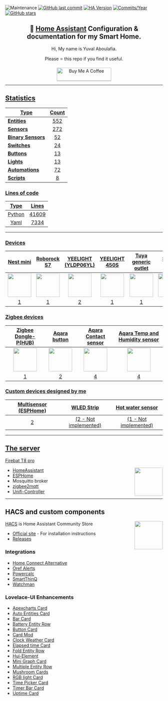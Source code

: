 ![Maintenance](https://img.shields.io/maintenance/yes/2023.svg?style=plasticr)
[![GitHub last commit](https://img.shields.io/github/last-commit/yuvalabou/HomeAssistant-Config.svg?style=plasticr)](https://github.com/geekofweek/HomeAssistant-Config/commits/master)
[![HA Version](https://img.shields.io/badge/Running%20Home%20Assistant-2023.12.3%20-darkblue)](https://github.com/home-assistant/home-assistant/releases/latest)
[![Commits/Year](https://img.shields.io/github/commit-activity/y/yuvalabou/HomeAssistant-Config.svg?style=plasticr)](https://github.com/yuvalabou/HomeAssistant-Config/commits/master)
[![GitHub stars](https://img.shields.io/github/stars/yuvalabou/HomeAssistant-Config.svg?style=plasticr)](https://github.com/yuvalabou/HomeAssistant-Config/stargazers)

<h2 align =
    "center">
      🏡 <a href="https://www.home-assistant.io">Home Assistant</a> Configuration &amp; documentation for my Smart Home.
</h2>

<p align = "center">
    Hi, My name is Yuval Aboulafia.
</p>

<p align = "center">
    Please ⭐ this repo if you find it useful.
</p>
    <p align = "center">
    <a href =
        "https://www.buymeacoffee.com/HMa8m26"
        target="_blank">
            <img src="https://www.buymeacoffee.com/assets/img/custom_images/orange_img.png"
            alt="Buy Me A Coffee"
            style="height: 41px !important;width: 174px !important;box-shadow: 0px 3px 2px 0px rgba(190, 190, 190, 0.5) !important;-webkit-box-shadow: 0px 3px 2px 0px rgba(190, 190, 190, 0.5) !important;">
</p>

-----

## Statistics

| Type | Count |
|------|:-----:|
| **Entities** | 552 |
| **[Sensors](https://github.com/yuvalabou/homeassistant/tree/master/homeassistant/config/components/sensor)** | 272 |
| **[Binary Sensors](https://github.com/yuvalabou/homeassistant/tree/master/homeassistant/config/components/binary_sensor)** | 52 |
| **[Switches](https://github.com/yuvalabou/homeassistant/tree/master/homeassistant/config/components/switch)** | 24 |
| **[Buttons](https://www.home-assistant.io/integrations/button)** | 13 |
| **[Lights](https://github.com/yuvalabou/homeassistant/tree/master/homeassistant/config/components/light)** | 13 |
| **[Automations](https://github.com/yuvalabou/homeassistant/tree/master/homeassistant/config/automation)** | 72 |
| **[Scripts](https://github.com/yuvalabou/homeassistant/tree/master/homeassistant/config/components/script)** | 8 |

### Lines of code
| Type | Lines |
|:-:|:-:|
| Python | 41609 |
| Yaml | 7334 |

-----

### Devices

| Nest mini | Roborock S7 | YEELIGHT (YLDP06YL) | YEELIGHT 450S | Tuya generic outlet | Shelly 2.5 | Shelly 1PM | Shelly 1 Mini | Tuya ceiling light | Sonoff IFan04 | Tasmota Israel Plug |
|:-:|:-:|:-:|:-:|:-:|:-:|:-:|:-:|:-:|:-:|:-:|
|<img src="https://lh3.googleusercontent.com/7pq6Fhyz_qUGO8ORh6y0Bn6g7lRSBg3yHkNBXmt51g-mc2Viuv6LMjk4E0NXZGI7Rk4" width=75>|<img src="https://www.bug.co.il/images/site/products/df06158a-8698-41a7-991f-9db96f074033.jpg" width=75>|<img src="https://i01.appmifile.com/v1/MI_18455B3E4DA706226CF7535A58E875F0267/pms_1616606687.68573462.jpg" width=75>|<img src="https://www.mi-il.co.il/images/site/products/70c69c4d-f5b2-420c-95a8-93123f4f8c5b.jpg" width=75>|<img src="https://consent.trustarc.com/get?name=tuya_logo2.png" width=75>|<img src="https://www.shelly.com/_Resources/Persistent/d/d/5/f/dd5fe9b8f37b22729c5a6ed85895b76f5d5d47dd/Shelly_Plus2PM_x1-625x625.webp" width=75>|<img src="https://www.shelly.com/_Resources/Persistent/1/e/8/5/1e85dacf88e912f6be406a18758e59b2149ad82b/Shelly_Plus1PM_x1-625x625.webp" width=75>|<img src="https://www.shelly.com/_Resources/Persistent/8/e/0/2/8e02f439940d8b8d1d16dc2c3c8f0da0cd8fec18/Shelly_Plus_1_Mini_x1%20%281%29-625x625.webp" width=75>|<img src="https://consent.trustarc.com/get?name=tuya_logo2.png" width=75>|<img src="https://ae01.alicdn.com/kf/H87b6845fe6bd493c8f4cc8faed9547efE/SONOFF-iFan04-L-iFan03-Wifi-RF.jpg_Q90.jpg_.webp" width=75>|<img src="https://static.wixstatic.com/media/f83f1a_7ba89a75ba2849e5951e4e5c0de45904~mv2.png/v1/fill/w_500,h_500,al_c,q_85,usm_0.66_1.00_0.01,enc_auto/f83f1a_7ba89a75ba2849e5951e4e5c0de45904~mv2.png" width=75>|
|1|1|2|1|1|1|1|5|1|2|2|

### Zigbee devices

| Zigbee Dongle-P(HUB) | Aqara button | Aqara Contact sensor | Aqara Temp and Humidity sensor |
|:-:|:-:|:-:|:-:|
|<img src="https://i0.wp.com/sonoff.tech/wp-content/uploads/2022/07/dongle-p.jpg?fit=1000%2C1000&ssl=1" width=75>|<img src="https://store.storeimages.cdn-apple.com/8756/as-images.apple.com/is/HP0V2?wid=1144&hei=1144&fmt=jpeg&qlt=95&.v=1586455751752" width=75>|<img src="https://www.megateh.eu/files/products/00/49/45/mccgq11lm.png" width=75>|<img src="https://miot-global.com/uploads/CatalogueImage/pvm_aqara-temperature-and-humidity-sensor-03_15762_1506340175.jpg" width=75>|
|1|2|4|4|

### Custom devices designed by me

| Multisensor (ESPHome) | WLED Strip          | Hot water sensor    |
|:---------------------:|:-------------------:|:-------------------:|
|2                      |(2 - Not implemented)|(1 - Not implemented)|

-----

## The server

Firebat T8 pro

<img src =
    "https://encrypted-tbn0.gstatic.com/images?q=tbn:ANd9GcSMkEEzD_NEZJnGl4Pf4QBbjO2xuFA15ClGaQ&usqp=CAU"
    align = "right" width=90>


- [HomeAssistant](https://www.home-assistant.io/)
- [ESPHome](https://esphome.io/index.html#)
- Mosquitto broker
- [zigbee2mqtt](https://github.com/Koenkk/zigbee2mqtt)
- [Unifi-Controller](https://github.com/linuxserver/docker-unifi-controller)

-----

## HACS and custom components

<img src =
    "https://avatars2.githubusercontent.com/u/56713226?s=200&v=4"
    align = "right" width=90>

[HACS](https://github.com/hacs/integration) is Home Assistant Community Store

- [Official site](https://hacs.xyz/) - For installation instructions
- [Releases](https://github.com/hacs/integration/releases)

### Integrations

- [Home Connect Alternative](https://github.com/ekutner/home-connect-hass)
- [Oref Alerts](https://github.com/amitfin/oref_alert)
- [Powercalc](https://github.com/bramstroker/homeassistant-powercalc)
- [SmartThinQ](https://github.com/ollo69/ha-smartthinq-sensors)
- [Watchman](https://github.com/dummylabs/thewatchman)

### Lovelace-UI Enhancements

- [Apexcharts Card](https://github.com/RomRider/apexcharts-card)
- [Auto Entities Card](https://github.com/thomasloven/lovelace-auto-entities)
- [Bar Card](https://github.com/custom-cards/bar-card)
- [Battery Entity Row](https://github.com/benct/lovelace-battery-entity-row)
- [Button Card](https://github.com/custom-cards/button-card)
- [Card Mod](https://github.com/thomasloven/lovelace-card-mod)
- [Clock Weather Card](https://github.com/pkissling/clock-weather-card)
- [Elapsed time Card](https://github.com/kirbo/ha-lovelace-elapsed-time-card)
- [Fold Entity Row](https://github.com/thomasloven/lovelace-fold-entity-row)
- [Hui-Element](https://github.com/thomasloven/lovelace-hui-element)
- [Mini Graph Card](https://github.com/kalkih/mini-graph-card)
- [Multiple Entity Row](https://github.com/benct/lovelace-multiple-entity-row)
- [Mushroom Cards](https://github.com/piitaya/lovelace-mushroom)
- [RGB light Card](https://github.com/bokub/rgb-light-card)
- [Time Picker Card](https://github.com/GeorgeSG/lovelace-time-picker-card)
- [Timer Bar Card](https://github.com/rianadon/timer-bar-card)
- [Uptime Card](https://github.com/dylandoamaral/uptime-card)
